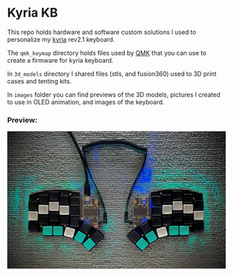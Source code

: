 # Kyria KB

This repo holds hardware and software custom solutions I used to personalize my [kyria](https://blog.splitkb.com/blog/introducing-the-kyria) rev2.1 keyboard.

The `qmk_keymap` directory holds files used by [QMK](https://qmk.fm) that you can use to create a firmware for kyria keyboard.

In `3d_models` directory I shared files (stls, and fusion360) used to 3D print cases and tenting kits.

In `images` folder you can find previews of the 3D models, pictures I created to use in OLED animation, and images of the keyboard.

### Preview:

![keyboard preview](/images/keyboard_finished.jpeg)
